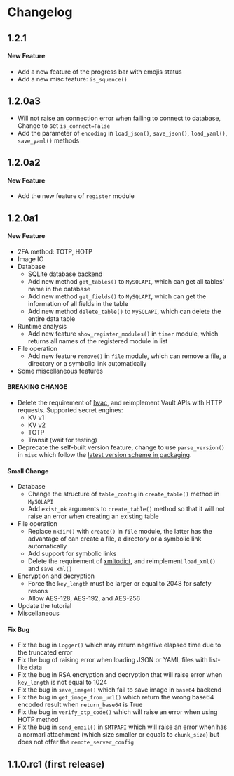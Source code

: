 # Changelog

## 1.2.1

#### New Feature

- Add a new feature of the progress bar with emojis status
- Add a new misc feature: `is_squence()`

## 1.2.0a3

- Will not raise an connection error when failing to connect to database, Change to set `is_connect=False`
- Add the parameter of `encoding` in `load_json()`, `save_json()`, `load_yaml()`, `save_yaml()` methods

## 1.2.0a2

#### New Feature

- Add the new feature of `register` module

## 1.2.0a1

#### New Feature

- 2FA method: TOTP, HOTP
- Image IO
- Database
  - SQLite database backend
  - Add new method `get_tables()` to `MySQLAPI`, which can get all tables' name in the database
  - Add new method `get_fields()` to `MySQLAPI`, which can get the information of all fields in the table
  - Add new method `delete_table()` to `MySQLAPI`,  which can delete the entire data table
- Runtime analysis
  - Add new feature `show_register_modules()` in `timer` module, which returns all names of the registered module in list
- File operation
  - Add new feature `remove()` in `file` module, which can remove a file, a directory or a symbolic link automatically
- Some miscellaneous features

#### BREAKING CHANGE

- Delete the requirement of [hvac](https://github.com/hvac/hvac), and reimplement Vault APIs with HTTP requests. Supported secret engines:
  - KV v1
  - KV v2
  - TOTP
  - Transit (wait for testing)
- Deprecate the self-built version feature, change to use `parse_version()` in `misc` which follow the [latest version scheme in packaging](https://packaging.python.org/en/latest/specifications/version-specifiers/).

#### Small Change

- Database
  - Change the structure of `table_config` in `create_table()` method in `MySQLAPI`
  - Add `exist_ok` arguments to `create_table()` method so that it will not raise an error when creating an existing table
- File operation
  - Replace `mkdir()` with `create()` in `file` module, the latter has the advantage of can create a file, a directory or a symbolic link automatically
  - Add support for symbolic links
  - Delete the requirement of [xmltodict](https://github.com/martinblech/xmltodict), and reimplement `load_xml()` and `save_xml()`
- Encryption and decryption
  - Force the `key_length` must be larger or equal to 2048 for safety resons
  - Allow AES-128, AES-192, and AES-256
- Update the tutorial
- Miscellaneous

#### Fix Bug

- Fix the bug in `Logger()` which may return negative elapsed time due to the truncated error
- Fix the bug of raising error when loading JSON or YAML files with list-like data
- Fix the bug in RSA encryption and decryption that will raise error when `key_length` is not equal to 1024
- Fix the bug in `save_image()` which fail to save image in `base64` backend
- Fix the bug in `get_image_from_url()` which return the wrong base64 encoded result when `return_base64` is True
- Fix the bug in `verify_otp_code()` which will raise an error when using HOTP method
- Fix the bug in `send_email()` in `SMTPAPI` which will raise an error when has a normarl attachment (which size smaller or equals to `chunk_size`) but does not offer the `remote_server_config`

## 1.1.0.rc1 (first release)
